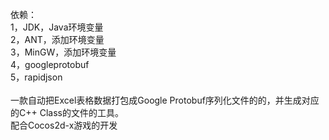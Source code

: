 依赖：<br />
1，JDK，Java环境变量 <br />
2，ANT，添加环境变量 <br />
3，MinGW，添加环境变量 <br />
4，googleprotobuf <br />
5，rapidjson <br />
<br />
一款自动把Excel表格数据打包成Google Protobuf序列化文件的的，并生成对应的C++ Class的文件的工具。
<br />
配合Cocos2d-x游戏的开发